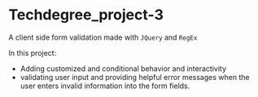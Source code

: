 # Techdegree_project-3
A client side form validation made with `JQuery` and `RegEx`

In this project:
 * Adding customized and conditional behavior and interactivity
 * validating user input and providing helpful error messages when the user enters invalid information into the form fields.
